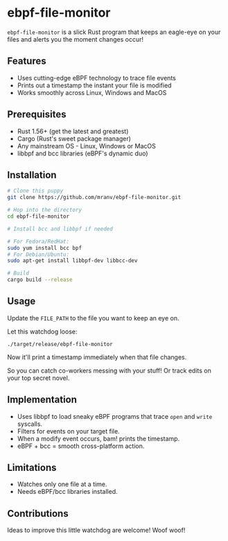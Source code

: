 # ebpf-file-monitor 

`ebpf-file-monitor` is a slick Rust program that keeps an eagle-eye on your files and alerts you the moment changes occur!

## Features

- Uses cutting-edge eBPF technology to trace file events 
- Prints out a timestamp the instant your file is modified
- Works smoothly across Linux, Windows and MacOS

## Prerequisites

- Rust 1.56+ (get the latest and greatest)
- Cargo (Rust's sweet package manager)  
- Any mainstream OS - Linux, Windows or MacOS
- libbpf and bcc libraries (eBPF's dynamic duo)

## Installation

```bash
# Clone this puppy 
git clone https://github.com/mranv/ebpf-file-monitor.git

# Hop into the directory
cd ebpf-file-monitor 

# Install bcc and libbpf if needed

# For Fedora/RedHat:
sudo yum install bcc bpf
# For Debian/Ubuntu:
sudo apt-get install libbpf-dev libbcc-dev

# Build  
cargo build --release
```

## Usage

Update the `FILE_PATH` to the file you want to keep an eye on.

Let this watchdog loose:

```
./target/release/ebpf-file-monitor
```

Now it'll print a timestamp immediately when that file changes.

So you can catch co-workers messing with your stuff! Or track edits on your top secret novel.

## Implementation

- Uses libbpf to load sneaky eBPF programs that trace `open` and `write` syscalls.  
- Filters for events on your target file.
- When a modify event occurs, bam! prints the timestamp.
- eBPF + bcc = smooth cross-platform action.

## Limitations

- Watches only one file at a time.
- Needs eBPF/bcc libraries installed.

## Contributions

Ideas to improve this little watchdog are welcome! Woof woof!
